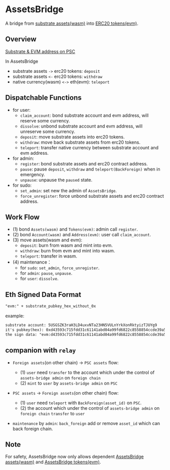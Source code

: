 # AssetsBridge
A bridge from [substrate assets(wasm)](../assets) into [ERC20 tokens(evm)](../../contracts/AssetsBridgeErc20.sol).

## Overview

 [Substrate & EVM address on PSC](../../docs/substrate_and_evm_address_on_psc.md)

In AssetsBridge
- substrate assets `->` erc20 tokens: `deposit`
- substrate assets `<-` erc20 tokens: `withdraw`
- native currency(wasm) `<->` eth(evm): `teleport`

## Dispatchable Functions
- for user:
  - `claim_account`: bond substrate account and evm address, will reserve some currency.
  - `dissolve`: unbond substrate account and evm address, will unreserve some currency.
  - `deposit`: move substrate assets into erc20 tokens.
  - `withdraw`: move back substrate assets from erc20 tokens.
  - `teleport`: transfer native currency between substrate account and evm address.
- for admin:
  - `register`: bond substrate assets and erc20 contract address.
  - `pause`: pause `deposit`, `withdraw` and `teleport(BackForeign)` when in emergency.
  - `unpause`: unpause the `paused` state.
- for sudo:
  - `set_admin`: set new the admin of `AssetsBridge`.
  - `force_unregister`: force unbond substrate assets and erc20 contract address.

## Work Flow

- (1) bond `Assets(wasm)` and `Tokens(evm)`: admin call `register`.
- (2) bond `Account(wasm)` and `Address(evm)`: user call `claim_account`.
- (3) move assets(wasm and evm):
  - `deposit`: burn from wasm and mint into evm.
  - `withdraw`: burn from evm and mint into wasm.
  - `teleport`: transfer in wasm.
- (4) maintenance：
  - for `sudo`: `set_admin`, `force_unregister`.
  - for `admin`: `pause`, `unpause`.
  - for `user`: `dissolve`.

## Eth Signed Data Format

```txt
"evm:" + substrate_pubkey_hex_without_0x
```
example:

```txt
substrate account: 5USGSZK3raH3LD4uxvNTa23HN5VULnYrkXonRktyizTJUYg9
it's pubkey(hex): 0xd43593c715fdd31c61141abd04a99fd6822c8558854ccde39a5684e7a56da27d
the sign data: "evm:d43593c715fdd31c61141abd04a99fd6822c8558854ccde39a5684e7a56da27d"
```

## companion with `relay`
- `Foreign assets`(on other chain) -> `PSC assets` flow:
  - (1) `user` need `transfer` to the account which under the control of `assets-bridge admin` on `foreign chain`
  - (2) `mint` to `user` by `assets-bridge admin` on `PSC`

- `PSC assets` -> `Foreign assets`(on other chain) flow:
  - (1) `user` need `teleport` with `BackForeign(asset_id)` on `PSC`. 
  - (2) the account which under the control of `assets-bridge admin` on `foreign chain` `transfer` to `user`

- `maintenance` by `admin`: `back_foreign` add or remove `asset_id` which can back foreign chain.
## Note

For safety, AssetsBridge now only allows dependent 
[AssetsBridge assets(wasm)](../assets) and 
[AssetsBridge tokens(evm)](../../contracts/AssetsBridgeErc20.sol).
